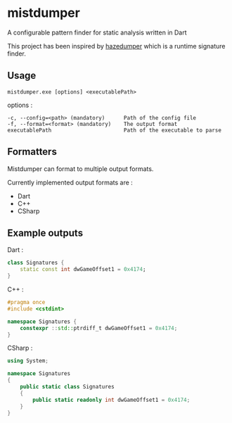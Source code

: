 # mistdumper

A configurable pattern finder for static analysis written in Dart

This project has been inspired by [hazedumper](https://github.com/frk1/hazedumper-rs) which is a runtime signature finder.

## Usage
`mistdumper.exe [options] <executablePath>`

options :
```
-c, --config=<path> (mandatory)      Path of the config file
-f, --format=<format> (mandatory)    The output format
executablePath                       Path of the executable to parse
```

## Formatters

Mistdumper can format to multiple output formats.

Currently implemented output formats are :
* Dart
* C++
* CSharp

## Example outputs

Dart :
```dart
class Signatures {
	static const int dwGameOffset1 = 0x4174;
}
```

C++ :
```cpp
#pragma once
#include <cstdint>

namespace Signatures {
	constexpr ::std::ptrdiff_t dwGameOffset1 = 0x4174;
}
```

CSharp :
```csharp
using System;

namespace Signatures
{
	public static class Signatures
	{
		public static readonly int dwGameOffset1 = 0x4174;
	}
}
```